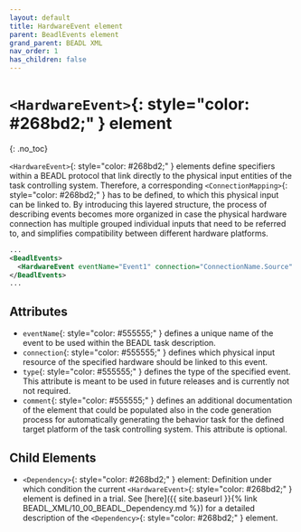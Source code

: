 ```yaml
---
layout: default
title: HardwareEvent element
parent: BeadlEvents element
grand_parent: BEADL XML
nav_order: 1
has_children: false
---
```

# `<HardwareEvent>`{: style="color: #268bd2;" } element
{: .no_toc}

`<HardwareEvent>`{: style="color: #268bd2;" } elements define specifiers within a BEADL protocol that link directly to the physical input entities of the task controlling system. Therefore, a corresponding `<ConnectionMapping>`{: style="color: #268bd2;" } has to be defined, to which this physical input can be linked to. By introducing this layered structure, the process of describing events becomes more organized in case the physical hardware connection has multiple grouped individual inputs that need to be referred to, and simplifies compatibility between different hardware platforms.

```xml
...
<BeadlEvents>
  <HardwareEvent eventName="Event1" connection="ConnectionName.Source" type="" comment="" />
</BeadlEvents>
...
```

## Attributes
- `eventName`{: style="color: #555555;" } defines a unique name of the event to be used within the BEADL task description.
- `connection`{: style="color: #555555;" } defines which physical input resource of the specified hardware should be linked to this event.
- `type`{: style="color: #555555;" } defines the type of the specified event. This attribute is meant to be used in future releases and is currently not not required.
- `comment`{: style="color: #555555;" } defines an additional documentation of the element that could be populated also in the code generation process for automatically generating the behavior task for the defined target platform of the task controlling system. This attribute is optional.

## Child Elements
- `<Dependency>`{: style="color: #268bd2;" } element: Definition under which condition the current `<HardwareEvent>`{: style="color: #268bd2;" } element is defined in a trial. See [here]({{ site.baseurl }}{% link BEADL_XML/10_00_BEADL_Dependency.md %}) for a detailed description of the `<Dependency>`{: style="color: #268bd2;" } element.